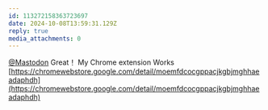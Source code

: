 ```yaml
---
id: 113272158363723697
date: 2024-10-08T13:59:31.129Z
reply: true
media_attachments: 0
---
```


[@Mastodon](https://mastodon.social/@Mastodon) Great！ My Chrome extension Works [https://chromewebstore.google.com/detail/moemfdcocgppacjkgbjmghhaeadaphdh](https://chromewebstore.google.com/detail/moemfdcocgppacjkgbjmghhaeadaphdh)

